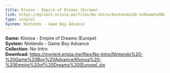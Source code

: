 ```yaml
---
title: Klonoa - Empire of Dreams (Europe)
link: https://myrient.erista.me/files/No-Intro/Nintendo%20-%20Game%20Boy%20Advance/Klonoa%20-%20Empire%20of%20Dreams%20(Europe).zip
type: single1
System: Nintendo - Game Boy Advance
---
```

<b>Game:</b> Klonoa - Empire of Dreams (Europe)<br>
<b>System:</b> Nintendo - Game Boy Advance<br>
<b>Collection:</b> No-Intro<br>
<b>Download:</b> https://myrient.erista.me/files/No-Intro/Nintendo%20-%20Game%20Boy%20Advance/Klonoa%20-%20Empire%20of%20Dreams%20(Europe).zip